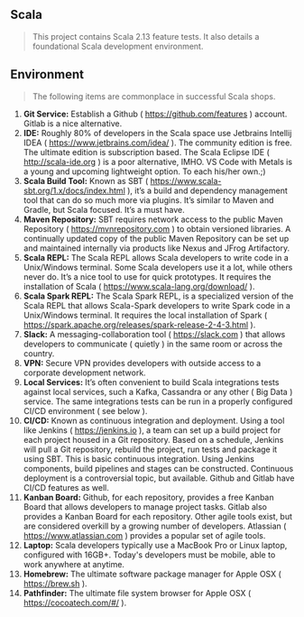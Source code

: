 Scala
-----
>This project contains Scala 2.13 feature tests. It also details a foundational Scala development environment.

Environment
-----------
> The following items are commonplace in successful Scala shops.

1. **Git Service:** Establish a Github ( https://github.com/features ) account. Gitlab is a nice alternative.
2. **IDE:** Roughly 80% of developers in the Scala space use Jetbrains Intellij IDEA ( https://www.jetbrains.com/idea/ ).
 The community edition is free. The ultimate edition is subscription based. The Scala Eclipse IDE ( http://scala-ide.org )
 is a poor alternative, IMHO. VS Code with Metals is a young and upcoming lightweight option. To each his/her own.;)
3. **Scala Build Tool:** Known as SBT ( https://www.scala-sbt.org/1.x/docs/index.html ), it’s a build and dependency
 management tool that can do so much more via plugins. It’s similar to Maven and Gradle, but Scala focused. It’s a must have.
4. **Maven Repository:** SBT requires network access to the public Maven Repository ( https://mvnrepository.com ) to obtain
 versioned libraries. A continually updated copy of the public Maven Repository can be set up and maintained internally via
 products like Nexus and JFrog Artifactory.
5. **Scala REPL:** The Scala REPL allows Scala developers to write code in a Unix/Windows terminal. Some Scala developers
 use it a lot, while others never do. It’s a nice tool to use for quick prototypes. It requires the installation of 
 Scala ( https://www.scala-lang.org/download/ ).
6. **Scala Spark REPL:** The Scala Spark REPL, is a specialized version of the Scala REPL that allows Scala-Spark developers to write
 Spark code in a Unix/Windows terminal. It requires the local installation of Spark ( https://spark.apache.org/releases/spark-release-2-4-3.html ).
7. **Slack:** A messaging-collaboration tool ( https://slack.com ) that allows developers to communicate ( quietly ) in the same room
 or across the country.
8. **VPN:** Secure VPN provides developers with outside access to a corporate development network.
9. **Local Services:** It’s often convenient to build Scala integrations tests against local services, such a Kafka, Cassandra
 or any other ( Big Data ) service. The same integrations tests can be run in a properly configured CI/CD environment ( see below ).
10. **CI/CD:** Known as continuous integration and deployment. Using a tool like Jenkins ( https://jenkins.io ), a team can
 set up a build project for each project housed in a Git repository. Based on a schedule, Jenkins will pull a Git repository,
 rebuild the project, run tests and package it using SBT. This is basic continuous integration. Using Jenkins components,
 build pipelines and stages can be constructed. Continuous deployment is a controversial topic, but available. Github and Gitlab
 have CI/CD features as well.
11. **Kanban Board:** Github, for each repository, provides a free Kanban Board that allows developers to manage project tasks.
 Gitlab also provides a Kanban Board for each repository. Other agile tools exist, but are considered overkill by a growing
 number of developers. Atlassian ( https://www.atlassian.com ) provides a popular set of agile tools.
12. **Laptop:** Scala developers typically use a MacBook Pro or Linux laptop, configured with 16GB+. Today's developers
must be mobile, able to work anywhere at anytime.
13. **Homebrew:** The ultimate software package manager for Apple OSX ( https://brew.sh ).
14. **Pathfinder:** The ultimate file system browser for Apple OSX ( https://cocoatech.com/#/ ).
